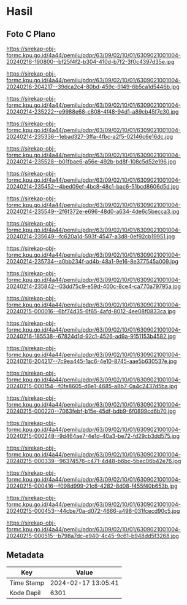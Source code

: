 # Hasil

## Foto C Plano

https://sirekap-obj-formc.kpu.go.id/4a44/pemilu/pdpr/63/09/02/10/01/6309021001004-20240216-190800--bf25f4f2-b304-410d-b7f2-3f0c4397d35e.jpg

https://sirekap-obj-formc.kpu.go.id/4a44/pemilu/pdpr/63/09/02/10/01/6309021001004-20240216-204217--39dca2c4-80bd-459c-9149-6b5ca1d5446b.jpg

https://sirekap-obj-formc.kpu.go.id/4a44/pemilu/pdpr/63/09/02/10/01/6309021001004-20240214-235222--e9988e68-c808-4f48-94d1-a89cb45f7c30.jpg

https://sirekap-obj-formc.kpu.go.id/4a44/pemilu/pdpr/63/09/02/10/01/6309021001004-20240214-235336--1ebad327-3ffa-4fbc-a2f5-02146c6e16dc.jpg

https://sirekap-obj-formc.kpu.go.id/4a44/pemilu/pdpr/63/09/02/10/01/6309021001004-20240214-235528--b01fbae6-a56e-492b-bd8f-108c5d52e196.jpg

https://sirekap-obj-formc.kpu.go.id/4a44/pemilu/pdpr/63/09/02/10/01/6309021001004-20240214-235452--4bed09ef-4bc8-48c1-bac6-51bcd8606d5d.jpg

https://sirekap-obj-formc.kpu.go.id/4a44/pemilu/pdpr/63/09/02/10/01/6309021001004-20240214-235549--2f6f372e-e696-48d0-a634-4de6c5becca3.jpg

https://sirekap-obj-formc.kpu.go.id/4a44/pemilu/pdpr/63/09/02/10/01/6309021001004-20240214-235649--fc620a1d-593f-4547-a3d8-0ef92cb19951.jpg

https://sirekap-obj-formc.kpu.go.id/4a44/pemilu/pdpr/63/09/02/10/01/6309021001004-20240214-235734--a0bb234f-ad4b-48a1-9e16-8e377545a009.jpg

https://sirekap-obj-formc.kpu.go.id/4a44/pemilu/pdpr/63/09/02/10/01/6309021001004-20240214-235842--03dd75c9-e59d-400c-8ce4-ca770a79795a.jpg

https://sirekap-obj-formc.kpu.go.id/4a44/pemilu/pdpr/63/09/02/10/01/6309021001004-20240215-000016--6bf74d35-6f65-4afd-8012-4ee08f0833ca.jpg

https://sirekap-obj-formc.kpu.go.id/4a44/pemilu/pdpr/63/09/02/10/01/6309021001004-20240216-185538--67824d1d-92c1-4526-ad9a-9151153b4582.jpg

https://sirekap-obj-formc.kpu.go.id/4a44/pemilu/pdpr/63/09/02/10/01/6309021001004-20240216-204217--7c9ea445-1ac6-4e10-8745-aae5b630537e.jpg

https://sirekap-obj-formc.kpu.go.id/4a44/pemilu/pdpr/63/09/02/10/01/6309021001004-20240215-000154--f0fe8605-d6e1-4685-a8b7-0a4c2437d5ba.jpg

https://sirekap-obj-formc.kpu.go.id/4a44/pemilu/pdpr/63/09/02/10/01/6309021001004-20240215-000220--7063febf-b15e-45df-bdb9-6f0899cd6b70.jpg

https://sirekap-obj-formc.kpu.go.id/4a44/pemilu/pdpr/63/09/02/10/01/6309021001004-20240215-000248--9d464ae7-4e1d-40a3-be72-fd29cb3dd575.jpg

https://sirekap-obj-formc.kpu.go.id/4a44/pemilu/pdpr/63/09/02/10/01/6309021001004-20240215-000339--96374576-c471-4d48-b6bc-5bec06b42e76.jpg

https://sirekap-obj-formc.kpu.go.id/4a44/pemilu/pdpr/63/09/02/10/01/6309021001004-20240215-000416--f098d999-21c6-4282-8d08-f455f40b653b.jpg

https://sirekap-obj-formc.kpu.go.id/4a44/pemilu/pdpr/63/09/02/10/01/6309021001004-20240215-000453--44cbe70a-d072-4666-a498-031fcecd90c5.jpg

https://sirekap-obj-formc.kpu.go.id/4a44/pemilu/pdpr/63/09/02/10/01/6309021001004-20240215-000515--b798a7dc-e940-4c45-9c61-b948dd5f3268.jpg


## Metadata

| Key        | Value               |
| ---------- | ------------------- |
| Time Stamp | 2024-02-17 13:05:41 |
| Kode Dapil | 6301                |



